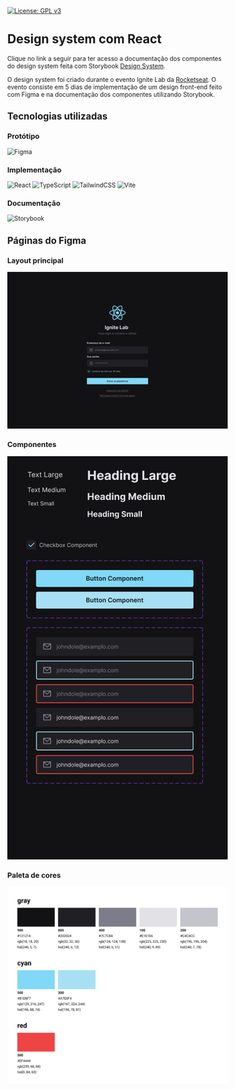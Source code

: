 [![License: GPL v3](https://img.shields.io/badge/License-GPLv3-blue.svg)](https://github.com/MatheusW166/design-system-react/blob/main/LICENCE)

# Design system com React
Clique no link a seguir para ter acesso a documentação dos componentes do design system feita com Storybook [Design System](https://matheusw166.github.io/design-system-react/).

O design system foi criado durante o evento Ignite Lab da [Rocketseat](https://www.rocketseat.com.br/). O evento consiste em 5 dias de implementação de um design front-end feito com Figma e na documentação dos componentes utilizando Storybook.

## Tecnologias utilizadas
### Protótipo
![Figma](https://img.shields.io/badge/figma-%23F24E1E.svg?style=for-the-badge&logo=figma&logoColor=white)

### Implementação
![React](https://img.shields.io/badge/react-%2320232a.svg?style=for-the-badge&logo=react&logoColor=%2361DAFB)
![TypeScript](https://img.shields.io/badge/typescript-%23007ACC.svg?style=for-the-badge&logo=typescript&logoColor=white)
![TailwindCSS](https://img.shields.io/badge/tailwindcss-%2338B2AC.svg?style=for-the-badge&logo=tailwind-css&logoColor=white)
![Vite](https://img.shields.io/badge/vite-%23646CFF.svg?style=for-the-badge&logo=vite&logoColor=white)

### Documentação
![Storybook](https://img.shields.io/badge/-Storybook-FF4785?style=for-the-badge&logo=storybook&logoColor=white)

## Páginas do Figma
### Layout principal
![Tela de login](https://github.com/MatheusW166/design-system-react/blob/main/refs/login_screen.png)

### Componentes
![Componentes](https://github.com/MatheusW166/design-system-react/blob/main/refs/components.png)

### Paleta de cores
![Cores](https://github.com/MatheusW166/design-system-react/blob/main/refs/colors.png)
